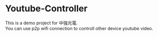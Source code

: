 # Youtube-Controller
This is a demo project for 中強光電.</br>
You can use p2p wifi connection to controll other device youtube video.
